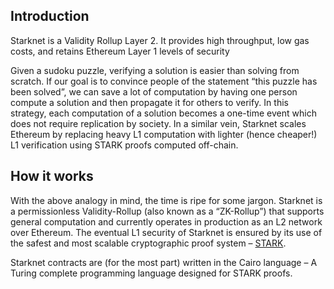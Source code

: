 ## I﻿ntroduction

Starknet is a Validity Rollup Layer 2. It provides high throughput, low gas costs, and retains Ethereum Layer 1 levels of security

Given a sudoku puzzle, verifying a solution is easier than solving from scratch. If our goal is to convince people of the statement “this puzzle has been solved”, we can save a lot of computation by having one person compute a solution and then propagate it for others to verify. In this strategy, each computation of a solution becomes a one-time event which does not require replication by society. In a similar vein, Starknet scales Ethereum by replacing heavy L1 computation with lighter (hence cheaper!) L1 verification using STARK proofs computed off-chain.

## H﻿ow it works

With the above analogy in mind, the time is ripe for some jargon. Starknet is a permissionless Validity-Rollup (also known as a “ZK-Rollup”) that supports general computation and currently operates in production as an L2 network over Ethereum. The eventual L1 security of Starknet is ensured by its use of the safest and most scalable cryptographic proof system – [STARK](https://starkware.co/stark/).

Starknet contracts are (for the most part) written in the Cairo language – A Turing complete programming language designed for STARK proofs.